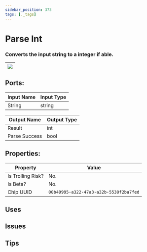 ```yaml
---
sidebar_position: 373
tags: [._tags]
---
```


# Parse Int


### Converts the input string to a integer if able.

| ![](https://images-ext-2.discordapp.net/external/MPmIaQzlEPmgGWlgi-WxBBXt0Bjv_zWPkg1y1f_sy3s/https/www.recroomcircuits.com/image/circuit/absolute-value?width=206&height=108) |
|-----|

## Ports:

| Input Name | Input Type |
|-----------|-----------|
| String | string |

| Output Name | Output Type |
|-----------|-----------|
| Result | int |
| Parse Success | bool |

## Properties:

| Property  | Value |
|-------------------|-----------|
| Is Trolling Risk? | No. |
| Is Beta? | No. |
| Chip UUID | `00b49995-a322-47a3-a32b-5530f2ba7fed` |

## Uses

## Issues

## Tips